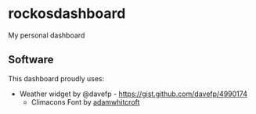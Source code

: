 # rockosdashboard

My personal dashboard


## Software

This dashboard proudly uses:
  - Weather widget by @davefp - https://gist.github.com/davefp/4990174
    - Climacons Font by [adamwhitcroft](https://twitter.com/adamwhitcroft)

